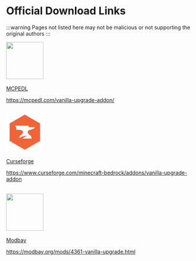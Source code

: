 # Official Download Links
:::warning
Pages not listed here may not be malicious or not supporting the original authors
:::

<a href="https://mcpedl.com/vanilla-upgrade-addon/">
<div class="SmallLinkCard">
  <div class="aimg"><img src="https://mcpedl.com/_nuxt/img/logo.e39b598.png" alt="" width="100" height="100"></div>
  <div class="textBox">
    <p class="h1">MCPEDL</p>
    <p class="p">https://mcpedl.com/vanilla-upgrade-addon/</p>
  <div>
</div></div></div></a><br>

<a href="https://www.curseforge.com/minecraft-bedrock/addons/vanilla-upgrade-addon">
<div class="SmallLinkCard">
  <div class="aimg"><img src="./ass-sets/curseforgelogo.png" alt="" width="100" height="100"></div>
  <div class="textBox">
    <p class="h1">Curseforge</p>
    <p class="p">https://www.curseforge.com/minecraft-bedrock/addons/vanilla-upgrade-addon</p>
  <div>
</div></div></div></a><br>

<a href="https://modbay.org/mods/4361-vanilla-upgrade.html">
<div class="SmallLinkCard">
  <div class="aimg"><img src="https://pbs.twimg.com/profile_images/1719976740452257792/EDG7_JYa_400x400.jpg" alt="" width="100" height="100"></div>
  <div class="textBox">
    <p class="h1">Modbay</p>
    <p class="p">https://modbay.org/mods/4361-vanilla-upgrade.html</p>
  <div>
</div></div></div></a>
